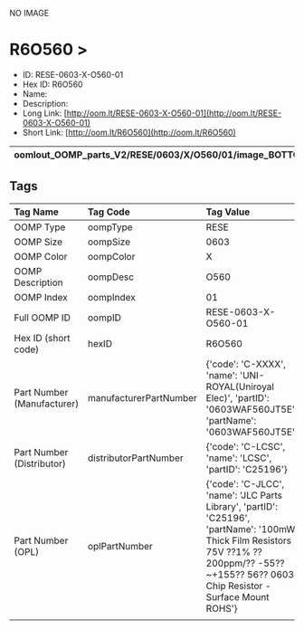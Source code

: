 


  
NO IMAGE  
# R6O560 > 

- ID: RESE-0603-X-O560-01
- Hex ID: R6O560
- Name: 
- Description: 
- Long Link: [http://oom.lt/RESE-0603-X-O560-01](http://oom.lt/RESE-0603-X-O560-01)
- Short Link: [http://oom.lt/R6O560](http://oom.lt/R6O560)
  

|oomlout_OOMP_parts_V2/RESE/0603/X/O560/01/image_BOTTOM.jpg|oomlout_OOMP_parts_V2/RESE/0603/X/O560/01/image_Re.jpg|||
| :---: | :---: | :---: | :---: |

## Tags
  

|Tag Name|Tag Code|Tag Value|
| :--- | :--- | :--- |
|OOMP Type|oompType|RESE|
|OOMP Size|oompSize|0603|
|OOMP Color|oompColor|X|
|OOMP Description|oompDesc|O560|
|OOMP Index|oompIndex|01|
|Full OOMP ID|oompID|RESE-0603-X-O560-01|
|Hex ID (short code)|hexID|R6O560|
|Part Number (Manufacturer)|manufacturerPartNumber|{'code': 'C-XXXX', 'name': 'UNI-ROYAL(Uniroyal Elec)', 'partID': '0603WAF560JT5E', 'partName': '0603WAF560JT5E'}|
|Part Number (Distributor)|distributorPartNumber|{'code': 'C-LCSC', 'name': 'LCSC', 'partID': 'C25196'}|
|Part Number (OPL)|oplPartNumber|{'code': 'C-JLCC', 'name': 'JLC Parts Library', 'partID': 'C25196', 'partName': '100mW Thick Film Resistors 75V ??1% ??200ppm/?? -55??~+155?? 56?? 0603  Chip Resistor - Surface Mount ROHS'}|
||||
